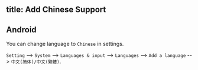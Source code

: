 title: Add Chinese Support
---

## Android

You can change language to `Chinese` in settings.

`Setting` --> `System` --> `Languages & input` --> `Languages`  --> `Add a language` --> `中文(简体)/中文(繁軆)`.


